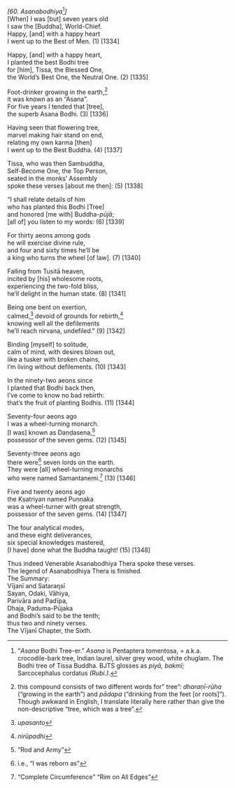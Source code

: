 *\[60. Asanabodhiya*[^1]*\]*  
\[When\] I was \[but\] seven years old  
I saw the \[Buddha\], World-Chief.  
Happy, \[and\] with a happy heart  
I went up to the Best of Men. (1) \[1334\]

Happy, \[and\] with a happy heart,  
I planted the best Bodhi tree  
for \[him\], Tissa, the Blessed One,  
the World’s Best One, the Neutral One. (2) \[1335\]

Foot-drinker growing in the earth,[^2]  
it was known as an “Asana”.  
For five years I tended that \[tree\],  
the superb Asana Bodhi. (3) \[1336\]

Having seen that flowering tree,  
marvel making hair stand on end,  
relating my own karma \[then\]  
I went up to the Best Buddha. (4) \[1337\]

Tissa, who was then Sambuddha,  
Self-Become One, the Top Person,  
seated in the monks’ Assembly  
spoke these verses \[about me then\]: (5) \[1338\]

“I shall relate details of him  
who has planted this Bodhi \[Tree\]  
and honored \[me with\] Buddha-*pūjā*;  
\[all of\] you listen to my words: (6) \[1339\]

For thirty aeons among gods  
he will exercise divine rule,  
and four and sixty times he’ll be  
a king who turns the wheel \[of law\]. (7) \[1340\]

Falling from Tusitā heaven,  
incited by \[his\] wholesome roots,  
experiencing the two-fold bliss,  
he’ll delight in the human state. (8) \[1341\]

Being one bent on exertion,  
calmed,[^3] devoid of grounds for rebirth,[^4]  
knowing well all the defilements  
he’ll reach nirvana, undefiled.” (9) \[1342\]

Binding \[myself\] to solitude,  
calm of mind, with desires blown out,  
like a tusker with broken chains,  
I’m living without defilements. (10) \[1343\]

In the ninety-two aeons since  
I planted that Bodhi back then,  
I’ve come to know no bad rebirth:  
that’s the fruit of planting Bodhis. (11) \[1344\]

Seventy-four aeons ago  
I was a wheel-turning monarch.  
\[I was\] known as Daṇḍasena,[^5]  
possessor of the seven gems. (12) \[1345\]

Seventy-three aeons ago  
there were[^6] seven lords on the earth.  
They were \[all\] wheel-turning monarchs  
who were named Samantanemi.[^7] (13) \[1346\]

Five and twenty aeons ago  
the Kṣatriyan named Puṇṇaka  
was a wheel-turner with great strength,  
possessor of the seven gems. (14) \[1347\]

The four analytical modes,  
and these eight deliverances,  
six special knowledges mastered,  
\[I have\] done what the Buddha taught! (15) \[1348\]

Thus indeed Venerable Asanabodhiya Thera spoke these verses.  
The legend of Asanabodhiya Thera is finished.  
The Summary:  
Vījanī and Sataraŋsī  
Sayan, Odaki, Vāhiya,  
Parivāra and Padīpa,  
Dhaja, Paduma-Pūjaka  
and Bodhi’s said to be the tenth;  
thus two and ninety verses.  
The Vījanī Chapter, the Sixth.

[^1]: “*Asana* Bodhi Tree-er.” *Asana* is Pentaptera tomentosa, = a.k.a. crocodile-bark tree, Indian laurel, silver grey wood, white chuglam. The Bodhi tree of Tissa Buddha. BJTS glosses as *piyā, bakmī;* Sarcocephalus cordatus *(Rubi.)*.

[^2]: this compound consists of two different words for” tree”: *dharaṇī-rūha* (“growing in the earth”) and *pādapa* (“drinking from the feet \[or roots\]”). Though awkward in English, I translate literally here rather than give the non-descriptive “tree, which was a tree”.

[^3]: *upasanto*

[^4]: *nirūpadhi*

[^5]: “Rod and Army”

[^6]: i.e., “I was reborn as”

[^7]: “Complete Circumference” “Rim on All Edges”
